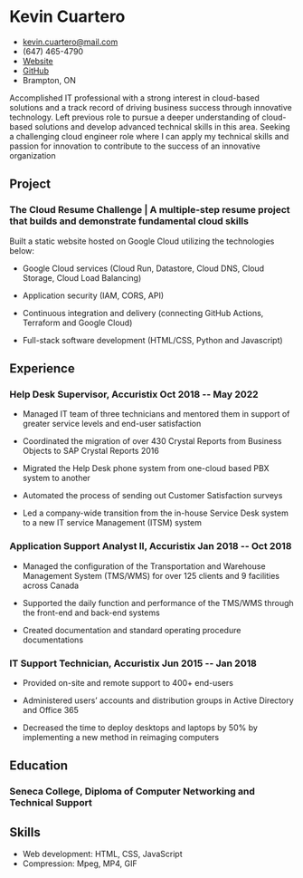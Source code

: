 <!-- The (first) h1 will be used as the <title> of the HTML page -->
# Kevin Cuartero

<!-- The unordered list immediately after the h1 will be formatted on a single
line. It is intended to be used for contact details -->
- <kevin.cuartero@mail.com>
- (647) 465-4790
- [Website](https://kcuartero.info/)
- [GitHub](https://github.com/kcuartero)
- Brampton, ON

<!-- The paragraph after the h1 and ul and before the first h2 is optional. It
is intended to be used for a short summary. -->
Accomplished IT professional with a strong interest in cloud-based solutions and a track record of 
driving business success through innovative technology. Left previous role to pursue a deeper 
understanding of cloud-based solutions and develop advanced technical skills in this area. Seeking a 
challenging cloud engineer role where I can apply my technical skills and passion for innovation to 
contribute to the success of an innovative organization

## Project

### <span>The Cloud Resume Challenge | A multiple-step resume project that builds and demonstrate fundamental cloud skills</span>

Built a static website hosted on Google Cloud utilizing the technologies below:

- Google Cloud services (Cloud Run, Datastore, Cloud DNS, Cloud Storage, Cloud Load Balancing)

- Application security (IAM, CORS, API)

- Continuous integration and delivery (connecting GitHub Actions, Terraform and Google Cloud)

- Full-stack software development (HTML/CSS, Python and Javascript)

## Experience

<!-- You have to wrap the "left" and "right" half of these headings in spans by
hand -->
### <span>Help Desk Supervisor, Accuristix</span> <span>Oct 2018 -- May 2022</span>

- Managed IT team of three technicians and mentored them in support of greater service levels and end-user 
satisfaction

- Coordinated the migration of over 430 Crystal Reports from Business Objects to SAP Crystal Reports 2016

- Migrated the Help Desk phone system from one-cloud based PBX system to another

- Automated the process of sending out Customer Satisfaction surveys

- Led a company-wide transition from the in-house Service Desk system to a new IT service Management (ITSM) 
system

### <span>Application Support Analyst II, Accuristix</span> <span>Jan 2018 -- Oct 2018</span>

- Managed the configuration of the Transportation and Warehouse Management System (TMS/WMS) for over 125 
clients and 9 facilities across Canada

- Supported the daily function and performance of the TMS/WMS through the front-end and back-end systems

- Created documentation and standard operating procedure documentations

### <span>IT Support Technician, Accuristix</span> <span>Jun 2015 -- Jan 2018</span>

- Provided on-site and remote support to 400+ end-users

- Administered users’ accounts and distribution groups in Active Directory and Office 365

- Decreased the time to deploy desktops and laptops by 50% by implementing a new method in reimaging 
computers

## Education

### <span>Seneca College, Diploma of Computer Networking and Technical Support</span>

## Skills

 - Web development: HTML, CSS, JavaScript
 - Compression: Mpeg, MP4, GIF
